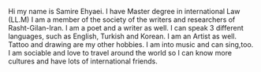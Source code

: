 Hi my name is Samire Ehyaei. 
I have Master degree in international Law (LL.M)
I am a member of the society of the writers and researchers of Rasht-Gilan-Iran. I am a poet and a writer as well.
I can speak 3 different languages, such as English, Turkish and Korean.
I am an Artist as well. Tattoo and drawing are my other hobbies.
I am into music and can sing,too.
I am sociable and love to travel around the world so I can know more cultures and have lots of international friends.
